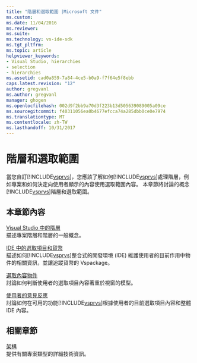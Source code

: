 ```yaml
---
title: "階層和選取範圍 |Microsoft 文件"
ms.custom: 
ms.date: 11/04/2016
ms.reviewer: 
ms.suite: 
ms.technology: vs-ide-sdk
ms.tgt_pltfrm: 
ms.topic: article
helpviewer_keywords:
- Visual Studio, hierarchies
- selection
- hierarchies
ms.assetid: cad0a859-7a84-4ce5-b0a9-f7f64e5f8ebb
caps.latest.revision: "12"
author: gregvanl
ms.author: gregvanl
manager: ghogen
ms.openlocfilehash: 002d9f2bb9a70d3f223b13d505639089005a09ce
ms.sourcegitcommit: f40311056ea0b4677efcca74a285dbb0ce0e7974
ms.translationtype: MT
ms.contentlocale: zh-TW
ms.lasthandoff: 10/31/2017
---
```

# <a name="hierarchies-and-selection"></a>階層和選取範圍
當您自訂[!INCLUDE[vsprvs](../../code-quality/includes/vsprvs_md.md)]，您應該了解如何[!INCLUDE[vsprvs](../../code-quality/includes/vsprvs_md.md)]處理階層，例如專案和如何決定向使用者顯示的內容使用選取範圍內容。 本章節將討論的概念[!INCLUDE[vsprvs](../../code-quality/includes/vsprvs_md.md)]階層和選取範圍。  
  
## <a name="in-this-section"></a>本章節內容  
 [Visual Studio 中的階層](../../extensibility/internals/hierarchies-in-visual-studio.md)  
 描述專案階層和階層的一般概念。  
  
 [IDE 中的選取項目和貨幣](../../extensibility/internals/selection-and-currency-in-the-ide.md)  
 描述如何[!INCLUDE[vsprvs](../../code-quality/includes/vsprvs_md.md)]整合式的開發環境 (IDE) 維護使用者的目前作用中物件的相關資訊，並讓追蹤貨幣的 Vspackage。  
  
 [選取內容物件](../../extensibility/internals/selection-context-objects.md)  
 討論如何判斷使用者的選取項目內容著重於視窗的模型。  
  
 [使用者的意見反應](../../extensibility/internals/feedback-to-the-user.md)  
 討論如何在可用的功能[!INCLUDE[vsprvs](../../code-quality/includes/vsprvs_md.md)]根據使用者的目前選取項目內容和整體 IDE 內容。  
  
## <a name="related-sections"></a>相關章節  
 [架構](../../extensibility/internals/project-types-architecture.md)  
 提供有關專案類型的詳細技術資訊。